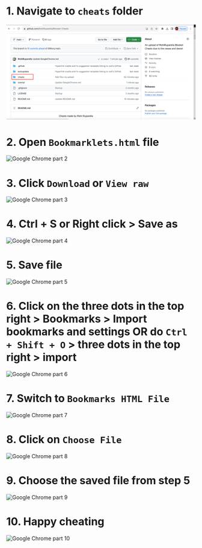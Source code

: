 # 1. Navigate to `cheats` folder
![Google Chrome part 1](/tutorial/chrome/part(1).png)
# 2. Open `Bookmarklets.html` file
![Google Chrome part 2](/tutorial/chrome/part%20(2).png)
# 3. Click `Download` or `View raw`
![Google Chrome part 3](/tutorial/chrome/part%20(3).png)
# 4. Ctrl + S or Right click > Save as
![Google Chrome part 4](/tutorial/chrome/part%20(4).png)
# 5. Save file
![Google Chrome part 5](/tutorial/chrome/part%20(5).png)
# 6. Click on the three dots in the top right > Bookmarks > Import bookmarks and settings **OR** do `Ctrl + Shift + O` > three dots in the top right > import
![Google Chrome part 6](/tutorial/chrome/part%20(6).png)
# 7. Switch to `Bookmarks HTML File`
![Google Chrome part 7](/tutorial/chrome/part%20(7).png)
# 8. Click on `Choose File`
![Google Chrome part 8](/tutorial/chrome/part%20(8).png)
# 9. Choose the saved file from step 5
![Google Chrome part 9](/tutorial/chrome/part%20(9).png)
# 10. Happy cheating
![Google Chrome part 10](/tutorial/chrome/part%20(10).png)
